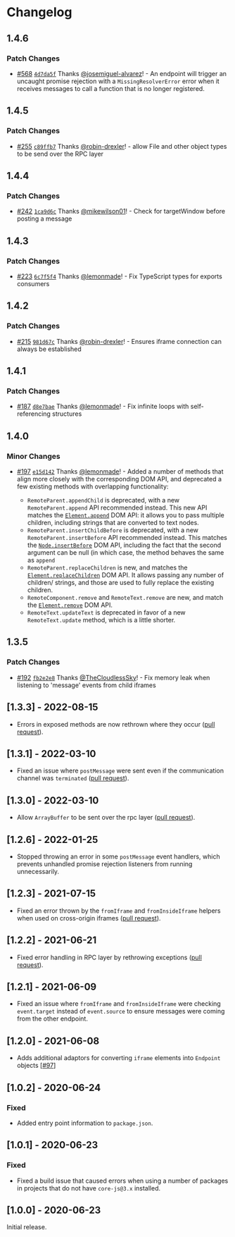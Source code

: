 # Changelog

## 1.4.6

### Patch Changes

- [#568](https://github.com/Shopify/remote-dom/pull/568) [`4d7da5f`](https://github.com/Shopify/remote-dom/commit/4d7da5f47f9a8c5c6340cc6726c8403475d599b2) Thanks [@josemiguel-alvarez](https://github.com/josemiguel-alvarez)! - An endpoint will trigger an uncaught promise rejection with a `MissingResolverError` error when it receives messages to call a function that is no longer registered.

## 1.4.5

### Patch Changes

- [#255](https://github.com/Shopify/remote-ui/pull/255) [`c89ffb7`](https://github.com/Shopify/remote-ui/commit/c89ffb780660bda113c5e76ca10e46d4ffaf6072) Thanks [@robin-drexler](https://github.com/robin-drexler)! - allow File and other object types to be send over the RPC layer

## 1.4.4

### Patch Changes

- [#242](https://github.com/Shopify/remote-ui/pull/242) [`1ca9d6c`](https://github.com/Shopify/remote-ui/commit/1ca9d6c06cd2da9fde594f8a2f3e5769b12bad2a) Thanks [@mikewilson01](https://github.com/mikewilson01)! - Check for targetWindow before posting a message

## 1.4.3

### Patch Changes

- [#223](https://github.com/Shopify/remote-ui/pull/223) [`6c7f5f4`](https://github.com/Shopify/remote-ui/commit/6c7f5f44314447a436c8277f2d23e5ba82fb5c3e) Thanks [@lemonmade](https://github.com/lemonmade)! - Fix TypeScript types for exports consumers

## 1.4.2

### Patch Changes

- [#215](https://github.com/Shopify/remote-ui/pull/215) [`981d67c`](https://github.com/Shopify/remote-ui/commit/981d67c60754dc6e9f5dbee5794dffcaeb902261) Thanks [@robin-drexler](https://github.com/robin-drexler)! - Ensures iframe connection can always be established

## 1.4.1

### Patch Changes

- [#187](https://github.com/Shopify/remote-ui/pull/187) [`d8e7bae`](https://github.com/Shopify/remote-ui/commit/d8e7baed50d5743a55f86b88005f411fba0c7cd5) Thanks [@lemonmade](https://github.com/lemonmade)! - Fix infinite loops with self-referencing structures

## 1.4.0

### Minor Changes

- [#197](https://github.com/Shopify/remote-ui/pull/197) [`e15d142`](https://github.com/Shopify/remote-ui/commit/e15d1423f3759bdf9368d1fe3964347fd8a0c301) Thanks [@lemonmade](https://github.com/lemonmade)! - Added a number of methods that align more closely with the corresponding DOM API, and deprecated a few existing methods with overlapping functionality:

  - `RemoteParent.appendChild` is deprecated, with a new `RemoteParent.append` API recommended instead. This new API matches the [`Element.append`](https://developer.mozilla.org/en-US/docs/Web/API/Element/append) DOM API: it allows you to pass multiple children, including strings that are converted to text nodes.
  - `RemoteParent.insertChildBefore` is deprecated, with a new `RemoteParent.insertBefore` API recommended instead. This matches the [`Node.insertBefore`](https://developer.mozilla.org/en-US/docs/Web/API/Node/insertBefore) DOM API, including the fact that the second argument can be null (in which case, the method behaves the same as `append`
  - `RemoteParent.replaceChildren` is new, and matches the [`Element.replaceChildren`](https://developer.mozilla.org/en-US/docs/Web/API/Element/replaceChildren) DOM API. It allows passing any number of children/ strings, and those are used to fully replace the existing children.
  - `RemoteComponent.remove` and `RemoteText.remove` are new, and match the [`Element.remove`](https://developer.mozilla.org/en-US/docs/Web/API/Element/remove) DOM API.
  - `RemoteText.updateText` is deprecated in favor of a new `RemoteText.update` method, which is a little shorter.

## 1.3.5

### Patch Changes

- [#192](https://github.com/Shopify/remote-ui/pull/192) [`fb2e2e8`](https://github.com/Shopify/remote-ui/commit/fb2e2e8b76876158a6dab1aee2a9915d5a182a20) Thanks [@TheCloudlessSky](https://github.com/TheCloudlessSky)! - Fix memory leak when listening to 'message' events from child iframes

## [1.3.3] - 2022-08-15

- Errors in exposed methods are now rethrown where they occur ([pull request](https://github.com/Shopify/remote-ui/pull/173)).

## [1.3.1] - 2022-03-10

- Fixed an issue where `postMessage` were sent even if the communication channel was `terminated` ([pull request](https://github.com/Shopify/remote-ui/pull/163)).

## [1.3.0] - 2022-03-10

- Allow `ArrayBuffer` to be sent over the rpc layer ([pull request](https://github.com/Shopify/remote-ui/pull/147)).

## [1.2.6] - 2022-01-25

- Stopped throwing an error in some `postMessage` event handlers, which prevents unhandled promise rejection listeners from running unnecessarily.

## [1.2.3] - 2021-07-15

- Fixed an error thrown by the `fromIframe` and `fromInsideIframe` helpers when used on cross-origin iframes ([pull request](https://github.com/Shopify/remote-ui/pull/110)).

## [1.2.2] - 2021-06-21

- Fixed error handling in RPC layer by rethrowing exceptions ([pull request](https://github.com/Shopify/remote-ui/pull/103)).

## [1.2.1] - 2021-06-09

- Fixed an issue where `fromIframe` and `fromInsideIframe` were checking `event.target` instead of `event.source` to ensure messages were coming from the other endpoint.

## [1.2.0] - 2021-06-08

- Adds additional adaptors for converting `iframe` elements into `Endpoint` objects [[#97](https://github.com/Shopify/remote-ui/pull/97)]

## [1.0.2] - 2020-06-24

### Fixed

- Added entry point information to `package.json`.

## [1.0.1] - 2020-06-23

### Fixed

- Fixed a build issue that caused errors when using a number of packages in projects that do not have `core-js@3.x` installed.

## [1.0.0] - 2020-06-23

Initial release.
